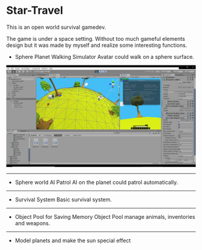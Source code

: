 ﻿ # Star-Travel

This is an open world survival gamedev. 

The game is under a space setting. Without too much gameful elements design but it was made by myself and realize some interesting functions.

- Sphere Planet Walking Simulator
 Avatar could walk on a sphere surface. 

![Walk on a sphere world](/images/Walk.PNG)
***
- Sphere world AI Patrol
 AI on the planet could patrol automatically.

***
- Survival System
 Basic survival system.

***
- Object Pool for Saving Memory
 Object Pool manage animals, inventories and weapons.

***
- Model planets and make the sun special effect 


















